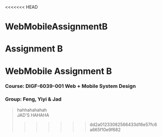 <<<<<<< HEAD
# WebMobileAssignmentB

Assignment B
=======

# **WebMobile Assignment B**  
### **Course:** DIGF-6039-001 Web + Mobile System Design  
### **Group:** Feng, Yiyi & Jad  
> hahhahahahah  
> JAD'S HAHAHA
>>>>>>> dd2a01233082566433d16e57fc6a665f10e9f682
